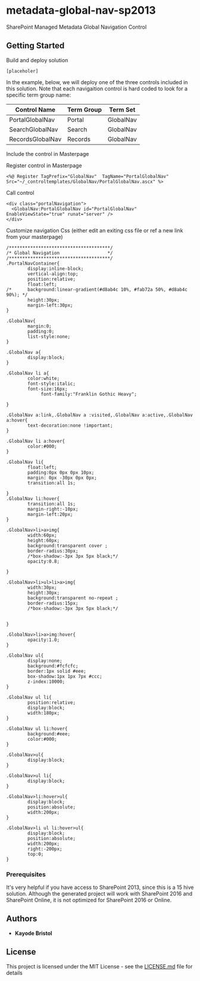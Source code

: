 # metadata-global-nav-sp2013
SharePoint Managed Metadata Global Navigation Control

## Getting Started

Build and deploy solution 
````
[placeholer]
````
In the example, below, we will deploy one of the three controls included in this solution.
Note that each navigaition control is hard coded to look for a specific term group name: 

| Control Name | Term Group | Term Set |
|---|---|---|
| PortalGlobalNav  | Portal     | GlobalNav|
| SearchGlobalNav  | Search     | GlobalNav|
| RecordsGlobalNav | Records    | GlobalNav|


Include the control in Masterpage

Register control in Masterpage
````
<%@ Register TagPrefix="GlobalNav"  TagName="PortalGlobalNav" Src="~/_controltemplates/GlobalNav/PortalGlobalNav.ascx" %>
````
Call control 
````
<div class="portalNavigation">
  <GlobalNav:PortalGlobalNav id="PortalGlobalNav" EnableViewState="true" runat="server" />
</div>
````
Customize navigation Css (either edit an exiting css file or ref a new link from your masterpage)
````
/**************************************/
/* Global Navigation                  */
/**************************************/
.PortalNavContainer{
        display:inline-block;
        vertical-align:top;
        position:relative;
        float:left;
/*      background:linear-gradient(#d8ab4c 10%, #fab72a 50%, #d8ab4c 90%); */
        height:30px;
        margin-left:30px;
}

.GlobalNav{
        margin:0;
        padding:0;
        list-style:none;
}

.GlobalNav a{
        display:block;
}

.GlobalNav li a{
        color:white;
        font-style:italic;
        font-size:16px;
             font-family:"Franklin Gothic Heavy";

}

.GlobalNav a:link,.GlobalNav a :visited,.GlobalNav a:active,.GlobalNav a:hover{
        text-decoration:none !important;
}

.GlobalNav li a:hover{
        color:#000;
}

.GlobalNav li{
        float:left;
        padding:0px 0px 0px 10px;
        margin: 0px -30px 0px 0px;
        transition:all 1s;

}
.GlobalNav li:hover{
        transition:all 1s;
        margin-right:-10px;
        margin-left:20px;
}

.GlobalNav>li>a>img{
        width:60px;
        height:60px;
        background:transparent cover ;
        border-radius:30px;
        /*box-shadow:-3px 3px 5px black;*/
        opacity:0.8;

}

.GlobalNav>li>ul>li>a>img{
        width:30px;
        height:30px;
        background:transparent no-repeat ;
        border-radius:15px;
        /*box-shadow:-3px 3px 5px black;*/


}

.GlobalNav>li>a>img:hover{
        opacity:1.0;
}

.GlobalNav ul{
        display:none;
        background:#fcfcfc;
        border:1px solid #eee;
        box-shadow:1px 1px 7px #ccc;
        z-index:10000;
}

.GlobalNav ul li{
        position:relative;
        display:block;
        width:180px;
}

.GlobalNav ul li:hover{
        background:#eee;
        color:#000;
}

.GlobalNav>ul{
        display:block;
}

.GlobalNav>ul li{
        display:block;
}

.GlobalNav>li:hover>ul{
        display:block;
        position:absolute;
        width:200px;
}

.GlobalNav>li ul li:hover>ul{
        display:block;
        position:absolute;
        width:200px;
        right:-200px;
        top:0;
}
````

### Prerequisites

It's very helpful if you have access to SharePoint 2013, since this is a 15 hive solution.
Although the generated project will work with SharePoint 2016 and SharePoint Online, it is not optimized for SharePoint 2016 or Online. 


## Authors

* **Kayode Bristol** 

## License

This project is licensed under the MIT License - see the [LICENSE.md](LICENSE.md) file for details


